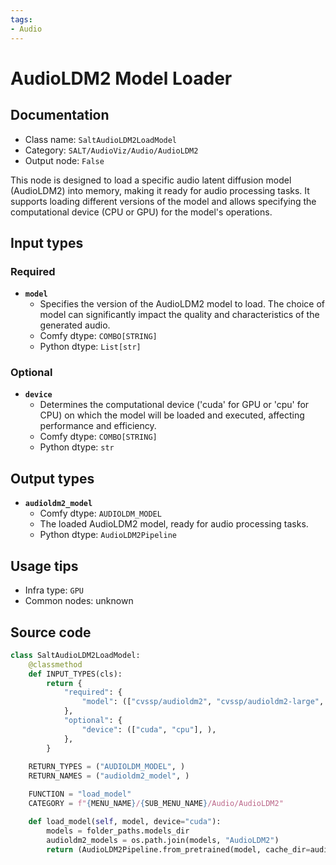 ```yaml
---
tags:
- Audio
---
```


# AudioLDM2 Model Loader
## Documentation
- Class name: `SaltAudioLDM2LoadModel`
- Category: `SALT/AudioViz/Audio/AudioLDM2`
- Output node: `False`

This node is designed to load a specific audio latent diffusion model (AudioLDM2) into memory, making it ready for audio processing tasks. It supports loading different versions of the model and allows specifying the computational device (CPU or GPU) for the model's operations.
## Input types
### Required
- **`model`**
    - Specifies the version of the AudioLDM2 model to load. The choice of model can significantly impact the quality and characteristics of the generated audio.
    - Comfy dtype: `COMBO[STRING]`
    - Python dtype: `List[str]`
### Optional
- **`device`**
    - Determines the computational device ('cuda' for GPU or 'cpu' for CPU) on which the model will be loaded and executed, affecting performance and efficiency.
    - Comfy dtype: `COMBO[STRING]`
    - Python dtype: `str`
## Output types
- **`audioldm2_model`**
    - Comfy dtype: `AUDIOLDM_MODEL`
    - The loaded AudioLDM2 model, ready for audio processing tasks.
    - Python dtype: `AudioLDM2Pipeline`
## Usage tips
- Infra type: `GPU`
- Common nodes: unknown


## Source code
```python
class SaltAudioLDM2LoadModel:
    @classmethod
    def INPUT_TYPES(cls):
        return {
            "required": {
                "model": (["cvssp/audioldm2", "cvssp/audioldm2-large", "cvssp/audioldm2-music"], ),
            },
            "optional": {
                "device": (["cuda", "cpu"], ),
            },
        }
    
    RETURN_TYPES = ("AUDIOLDM_MODEL", )
    RETURN_NAMES = ("audioldm2_model", )

    FUNCTION = "load_model"
    CATEGORY = f"{MENU_NAME}/{SUB_MENU_NAME}/Audio/AudioLDM2"

    def load_model(self, model, device="cuda"):
        models = folder_paths.models_dir
        audioldm2_models = os.path.join(models, "AudioLDM2")
        return (AudioLDM2Pipeline.from_pretrained(model, cache_dir=audioldm2_models, torch_dtype=torch.float16).to(device), )

```
